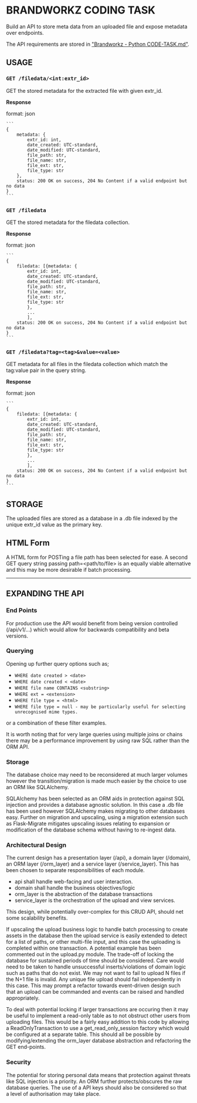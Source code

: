 # BRANDWORKZ CODING TASK
Build an API to store meta data from an uploaded file and expose metadata over endpoints.

The API requirements are stored in ["Brandworkz - Python CODE-TASK.md"](http://127.0.0.1:5000/task).

## USAGE

### `GET /filedata/<int:extr_id>`
GET the stored metadata for the extracted file with given extr_id.

**Response**

format: json

    ```
    {
        metadata: {
            extr_id: int,
            date_created: UTC-standard,
            date_modified: UTC-standard,
            file_path: str,
            file_name: str,
            file_ext: str,
            file_type: str
        },
        status: 200 OK on success, 204 No Content if a valid endpoint but no data
    }
    ```

### `GET /filedata`
GET the stored metadata for the filedata collection.

**Response**

format: json

    ```
    {
        filedata: [{metadata: {
            extr_id: int,
            date_created: UTC-standard,
            date_modified: UTC-standard,
            file_path: str,
            file_name: str,
            file_ext: str,
            file_type: str
            },
            ...
            ],
        status: 200 OK on success, 204 No Content if a valid endpoint but no data
    }
    ```

### `GET /filedata?tag=<tag>&value=<value>`
GET metadata for all files in the filedata collection which match the tag:value pair in the query string.

**Response**

format: json

    ```
    {
        filedata: [{metadata: {
            extr_id: int,
            date_created: UTC-standard,
            date_modified: UTC-standard,
            file_path: str,
            file_name: str,
            file_ext: str,
            file_type: str
            },
            ...
            ],
        status: 200 OK on success, 204 No Content if a valid endpoint but no data
    }
    ```

## STORAGE
The uploaded files are stored as a database in a .db file indexed by the unique extr_id value as the primary key.

## HTML Form
A HTML form for POSTing a file path has been selected for ease. A second GET query string passing path=<path/to/file> is an equally viable alternative and this may be more desirable if batch processing.

---

## EXPANDING THE API
### End Points
For production use the API would benefit from being version controlled (/api/v1/...) which would allow for backwards compatibility and beta versions.

### Querying
Opening up further query options such as;

- `WHERE date created > <date>`
- `WHERE date created < <date>`
- `WHERE file name CONTAINS <substring>`
- `WHERE ext = <extension>`
- `WHERE file type = <html>`
- `WHERE file type = null - may be particularly useful for selecting unrecognised mime types.`

or a combination of these filter examples.

It is worth noting that for very large queries using multiple joins or chains there may be a performance improvement
by using raw SQL rather than the ORM API.

### Storage
The database choice may need to be reconsidered at much larger volumes however the transition/migration is made much easier by the choice to use an ORM like SQLAlchemy.

SQLAlchemy has been selected as an ORM aids in protection against SQL injection and provides a database agnostic solution. In this case a .db file has been used however SQLAlchemy makes migrating to other databases easy.
Further on migration and upscaling, using a migration extension such as Flask-Migrate mitigates upscaling issues relating to expansion or modification of the database schema without having to re-ingest data.

### Architectural Design
The current design has a presentation layer (/api), a domain layer (/domain), an ORM layer (/orm_layer) and a service layer (/service_layer). This has been chosen to separate responsibilities of each module.

- api shall handle web-facing and user interaction.
- domain shall handle the business objectives/logic
- orm_layer is the abstraction of the database transactions
- service_layer is the orchestration of the upload and view services.

This design, while potentially over-complex for this CRUD API, should net some scalability benefits.

If upscaling the upload business logic to handle batch processing to create assets in the database then the upload service is easily extended to detect for a list of paths, or other multi-file input, and this case the uploading is completed within one transaction. A potential example has been commented out in the upload.py module. The trade-off of locking the database for sustained periods of time should be considered.
Care would need to be taken to handle unsuccessful inserts/violations of domain logic such as paths that do not exist. We may not want to fail to upload N files if the N+1 file is invalid. Any unique file upload should fail independently in this case. This may prompt a refactor towards event-driven design such that an upload can be commanded and events can be raised and handled appropriately.

To deal with potential locking if larger transactions are occuring then it may be useful to implement a read-only table as to not obstruct other users from uploading files. This would be a fairly easy addition to this code by allowing a ReadOnlyTransaction to use a get_read_only_session factory which would be configured at a separate table. This should all be possible by modifying/extending the orm_layer database abstraction and refactoring the GET end-points.

### Security
The potential for storing personal data means that protection against threats like SQL injection is a priority. An ORM further protects/obscures the raw database queries.
The use of a API keys should also be considered so that a level of authorisation may take place.